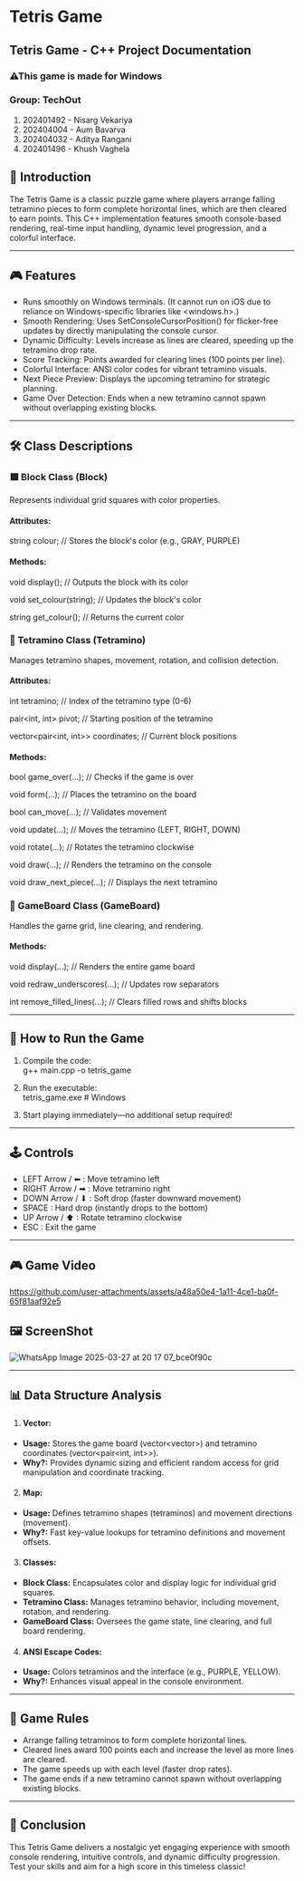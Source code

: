 # Tetris Game

## Tetris Game - C++ Project Documentation

### ⚠This game is made for Windows

### Group: TechOut
1. 202401492 - Nisarg Vekariya  
2. 202404004 - Aum Bavarva  
3. 202404032 - Aditya Rangani  
4. 202401496 - Khush Vaghela  

## 📌 Introduction  
The Tetris Game is a classic puzzle game where players arrange falling tetramino pieces to form complete horizontal lines, which are then cleared to earn points. This C++ implementation features smooth console-based rendering, real-time input handling, dynamic level progression, and a colorful interface.

---

## 🎮 Features  
- Runs smoothly on Windows terminals. (It cannot run on iOS due to reliance on Windows-specific libraries like <windows.h>.)  
- Smooth Rendering: Uses SetConsoleCursorPosition() for flicker-free updates by directly manipulating the console cursor.  
- Dynamic Difficulty: Levels increase as lines are cleared, speeding up the tetramino drop rate.  
- Score Tracking: Points awarded for clearing lines (100 points per line).  
- Colorful Interface: ANSI color codes for vibrant tetramino visuals.  
- Next Piece Preview: Displays the upcoming tetramino for strategic planning.  
- Game Over Detection: Ends when a new tetramino cannot spawn without overlapping existing blocks.  

---

## 🛠 Class Descriptions  
### 🟥 Block Class (Block)  
Represents individual grid squares with color properties.  
#### Attributes:  
string colour; // Stores the block's color (e.g., GRAY, PURPLE)

#### Methods:

void display(); // Outputs the block with its color

void set_colour(string); // Updates the block's color

string get_colour(); // Returns the current color


### 🧩 Tetramino Class (Tetramino)  
Manages tetramino shapes, movement, rotation, and collision detection.  
#### Attributes:  

int tetramino; // Index of the tetramino type (0-6)

pair<int, int> pivot; // Starting position of the tetramino

vector<pair<int, int>> coordinates; // Current block positions


#### Methods:  

bool game_over(...); // Checks if the game is over

void form(...); // Places the tetramino on the board

bool can_move(...); // Validates movement

void update(...); // Moves the tetramino (LEFT, RIGHT, DOWN)

void rotate(...); // Rotates the tetramino clockwise

void draw(...); // Renders the tetramino on the console

void draw_next_piece(...); // Displays the next tetramino


### 🎲 GameBoard Class (GameBoard)  
Handles the game grid, line clearing, and rendering.  
#### Methods:  

void display(...); // Renders the entire game board

void redraw_underscores(...); // Updates row separators

int remove_filled_lines(...); // Clears filled rows and shifts blocks


---

## 🚀 How to Run the Game  
1. Compile the code:  
g++ main.cpp -o tetris_game
  
3. Run the executable:  
tetris_game.exe    # Windows

4. Start playing immediately—no additional setup required!  

---

## 🕹 Controls  
- LEFT Arrow / ⬅ : Move tetramino left  
- RIGHT Arrow / ➡ : Move tetramino right  
- DOWN Arrow / ⬇ : Soft drop (faster downward movement)  
- SPACE : Hard drop (instantly drops to the bottom)  
- UP Arrow / ⬆ : Rotate tetramino clockwise  
- ESC : Exit the game  

---

## 🎮 Game Video
https://github.com/user-attachments/assets/a48a50e4-1a11-4ce1-ba0f-65f81aaf92e5

## 🖼 ScreenShot
![WhatsApp Image 2025-03-27 at 20 17 07_bce0f90c](https://github.com/user-attachments/assets/d1cef3ea-3d08-4b78-81af-f42e918444af)


---

## 📊 Data Structure Analysis  
1. #### Vector:  
- **Usage:** Stores the game board (vector<vector<Block>>) and tetramino coordinates (vector<pair<int, int>>).  
- **Why?:** Provides dynamic sizing and efficient random access for grid manipulation and coordinate tracking.  

2. #### Map:  
- **Usage:** Defines tetramino shapes (tetraminos) and movement directions (movement).  
- **Why?:** Fast key-value lookups for tetramino definitions and movement offsets.  

3. #### Classes:  
- **Block Class:** Encapsulates color and display logic for individual grid squares.  
- **Tetramino Class:** Manages tetramino behavior, including movement, rotation, and rendering.  
- **GameBoard Class:** Oversees the game state, line clearing, and full board rendering.  

4. #### ANSI Escape Codes:  
- **Usage:** Colors tetraminos and the interface (e.g., PURPLE, YELLOW).  
- **Why?:** Enhances visual appeal in the console environment.  

---

## 📜 Game Rules  
- Arrange falling tetraminos to form complete horizontal lines.  
- Cleared lines award 100 points each and increase the level as more lines are cleared.  
- The game speeds up with each level (faster drop rates).  
- The game ends if a new tetramino cannot spawn without overlapping existing blocks.  

---

## 🎯 Conclusion  
This Tetris Game delivers a nostalgic yet engaging experience with smooth console rendering, intuitive controls, and dynamic difficulty progression. Test your skills and aim for a high score in this timeless classic!
